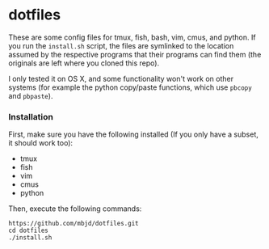 # dotfiles

These are some config files for tmux, fish, bash, vim, cmus, and python. If you
run the `install.sh` script, the files are symlinked to the location assumed by
the respective programs that their programs can find them (the originals are
left where you cloned this repo).

I only tested it on OS X, and some functionality won't work on other systems
(for example the python copy/paste functions, which use `pbcopy` and
`pbpaste`).

### Installation

First, make sure you have the following installed (If you only have a subset,
it should work too):

- tmux
- fish
- vim
- cmus
- python

Then, execute the following commands:

	https://github.com/mbjd/dotfiles.git
	cd dotfiles
	./install.sh

